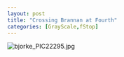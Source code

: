 ```yaml
---
layout: post
title: "Crossing Brannan at Fourth"
categories: [GrayScale,fStop]
---
```

<img alt="bjorke_PIC22295.jpg" src="http://www.botzilla.com/blog/archives/pix2014/bjorke_PIC22295.jpg" class="img-responsive" border="0" />


<!--more-->

